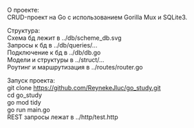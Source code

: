 О проекте:  
CRUD-проект на Go с использованием Gorilla Mux и SQLite3.

Структура:  
Схема бд лежит в ../db/scheme_db.svg  
Запросы к бд в ../db/queries/...  
Подключение к бд в ../db/db.go  
Модели и структуры в ../struct/...  
Роутинг и маршрутизация в ../routes/router.go

Запуск проекта:  
git clone https://github.com/ReynekeJluc/go_study.git  
cd go_study  
go mod tidy  
go run main.go  
REST запросы лежат в ../http/test.http
